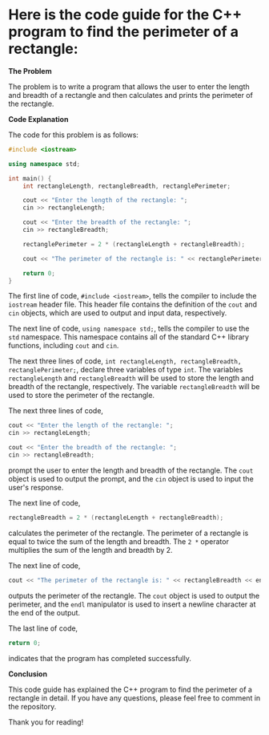 # Here is the code guide for the C++ program to find the perimeter of a rectangle:

**The Problem**

The problem is to write a program that allows the user to enter the length and breadth of a rectangle and then calculates and prints the perimeter of the rectangle.

**Code Explanation**

The code for this problem is as follows:

```c++
#include <iostream>

using namespace std;

int main() {
    int rectangleLength, rectangleBreadth, rectanglePerimeter;

    cout << "Enter the length of the rectangle: ";
    cin >> rectangleLength;

    cout << "Enter the breadth of the rectangle: ";
    cin >> rectangleBreadth;

    rectanglePerimeter = 2 * (rectangleLength + rectangleBreadth);

    cout << "The perimeter of the rectangle is: " << rectanglePerimeter << endl;

    return 0;
}
```

The first line of code, `#include <iostream>`, tells the compiler to include the `iostream` header file. This header file contains the definition of the `cout` and `cin` objects, which are used to output and input data, respectively.

The next line of code, `using namespace std;`, tells the compiler to use the `std` namespace. This namespace contains all of the standard C++ library functions, including `cout` and `cin`.

The next three lines of code, `int rectangleLength, rectangleBreadth, rectanglePerimeter;`, declare three variables of type `int`. The variables `rectangleLength` and `rectangleBreadth` will be used to store the length and breadth of the rectangle, respectively. The variable `rectangleBreadth` will be used to store the perimeter of the rectangle.

The next three lines of code,
```c++
cout << "Enter the length of the rectangle: ";
cin >> rectangleLength;

cout << "Enter the breadth of the rectangle: ";
cin >> rectangleBreadth;
```
prompt the user to enter the length and breadth of the rectangle. The `cout` object is used to output the prompt, and the `cin` object is used to input the user's response.

The next line of code,
```c++
rectangleBreadth = 2 * (rectangleLength + rectangleBreadth);
```
calculates the perimeter of the rectangle. The perimeter of a rectangle is equal to twice the sum of the length and breadth. The `2 *` operator multiplies the sum of the length and breadth by 2.

The next line of code,
```c++
cout << "The perimeter of the rectangle is: " << rectangleBreadth << endl;
```
outputs the perimeter of the rectangle. The `cout` object is used to output the perimeter, and the `endl` manipulator is used to insert a newline character at the end of the output.

The last line of code,
```c++
return 0;
```
indicates that the program has completed successfully.

**Conclusion**

This code guide has explained the C++ program to find the perimeter of a rectangle in detail. If you have any questions, please feel free to comment in the repository.

Thank you for reading!